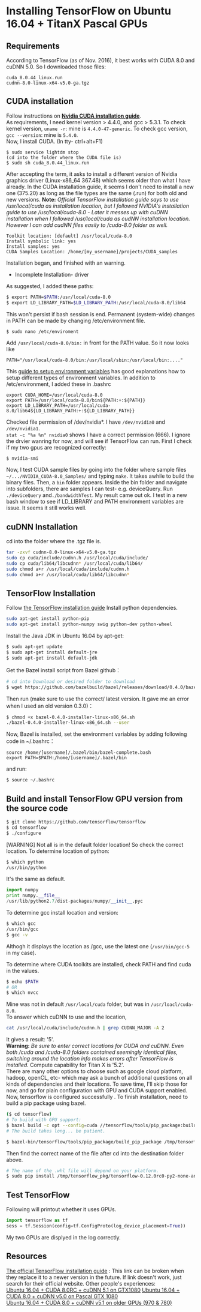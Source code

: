 # Installing TensorFlow on Ubuntu 16.04 + TitanX Pascal GPUs
## Requirements
According to TensorFlow (as of Nov. 2016), it best works with CUDA 8.0 and cuDNN 5.0.
So I downloaded those files:
```
cuda_8.0.44_linux.run
cudnn-8.0-linux-x64-v5.0-ga.tgz
```

## CUDA installation

Follow instructions on [**Nvidia CUDA installation guide**](http://docs.nvidia.com/cuda/cuda-installation-guide-linux/index.html#axzz4RLZI29yS).    
As requirements, I need kernel version > 4.4.0, and gcc > 5.3.1.
To check kernel version, `uname -r`: mine is `4.4.0-47-generic`. To check gcc version, `gcc --version`: mine is `5.4.0`.    
Now, I install CUDA.
(In tty- ctrl+alt+F1)
```
$ sudo service lightdm stop
(cd into the folder where the CUDA file is)
$ sudo sh cuda_8.0.44_linux.run
```
After accepting the term, it asks to install a different version of Nvidia graphics driver (Linux-x86_64 367.48) which seems older than what I have already. In the CUDA installation guide, it seems I don't need to install a new one (375.20) as long as the file types are the same (.run) for both old and new versions. **Note:** *Official TensorFlow installation guide says to use /usr/local/cuda as installation location, but I followed NVIDIA's installation guide to use /usr/local/cuda-8.0 - Later it messes up with cuDNN installation when I followed /usr/local/cuda as cudNN installation location. However I can add cudNN files easily to /cuda-8.0 folder as well.*
```
Toolkit location: [default] /usr/local/cuda-8.0
Install symbolic link: yes
Install samples: yes
CUDA Samples Location: /home/[my_username]/projects/CUDA_samples
```
Installation began, and finished with an warning.
- Incomplete Installation- driver

As suggested, I added these paths:
```bash
$ export PATH=$PATH:/usr/local/cuda-8.0
$ export LD_LIBRARY_PATH=$LD_LIBRARY_PATH:/usr/local/cuda-8.0/lib64
```
This won't persist if bash session is end. Permanent (system-wide) changes in PATH can be made by changing /etc/environment file.
```bash
$ sudo nano /etc/enviroment
```
Add `/usr/local/cuda-8.0/bin:` in front for the PATH value. So it now looks like
```
PATH="/usr/local/cuda-8.0/bin:/usr/local/sbin:/usr/local/bin:...."
```
This [guide to setup environment variables](https://help.ubuntu.com/community/EnvironmentVariables) has good explanations how to setup different types of environment variables. In addition to /etc/environment, I added these in .bashrc
```
export CUDA_HOME=/usr/local/cuda-8.0
export PATH=/usr/local/cuda-8.0/bin${PATH:+:${PATH}}
export LD_LIBRARY_PATH=/usr/local/cuda-8.0/lib64${LD_LIBRARY_PATH:+:${LD_LIBRARY_PATH}}
```

Checked file permission of /dev/nvidia*. I have `/dev/nvidia0` and `/dev/nvidia1`.    
`stat -c "%a %n" nvidia0` shows I have a correct permission (666).
I ignore the drvier wanring for now, and will see if TensorFlow can run. First I check if my two gpus are recognized correctly:
```
$ nvidia-smi
```
Now, I test CUDA sample files by going into the folder where sample files  `~/.../NVIDIA_CUDA-8.0_Samples/` and typing `make`. It takes awhile to build the binary files. Then, a `bin` folder appears. Inside the bin folder and navigate into subfolders, there are samples I can test- e.g. deviceQuery. Run `./deviceQuery` and`./bandwidthTest`. My result came out ok.
I test in a new bash window to see if LD_LIBRARY and PATH environment variables are issue. It seems it still works well.

## cuDNN Installation
cd into the folder where the .tgz file is.
```bash
tar -zxvf cudnn-8.0-linux-x64-v5.0-ga.tgz
sudo cp cuda/include/cudnn.h /usr/local/cuda/include/
sudo cp cuda/lib64/libcudnn* /usr/local/cuda/lib64/
sudo chmod a+r /usr/local/cuda/include/cudnn.h
sudo chmod a+r /usr/local/cuda/lib64/libcudnn*
```
## TensorFlow Installation
Follow [the TensorFlow installation guide](https://www.tensorflow.org/versions/r0.12/get_started/os_setup.html#installing-from-sources)
Install python dependencies.
```bash
sudo apt-get install python-pip
sudo apt-get install python-numpy swig python-dev python-wheel
```
Install the Java JDK in Ubuntu 16.04 by apt-get:
```bash
$ sudo apt-get update
$ sudo apt-get install default-jre
$ sudo apt-get install default-jdk
```
Get the Bazel install script from Bazel github：
``` bash
# cd into Download or desired folder to download
$ wget https://github.com/bazelbuild/bazel/releases/download/0.4.0/bazel-0.4.0-installer-linux-x86_64.sh
```
Then run (make sure to use the correct/ latest version. It gave me an error when I used an old version 0.3.0)：
```bash
$ chmod +x bazel-0.4.0-installer-linux-x86_64.sh
./bazel-0.4.0-installer-linux-x86_64.sh --user
```
Now, Bazel is installed, set the environment variables by adding following code in ~/.bashrc：
```
source /home/[username]/.bazel/bin/bazel-complete.bash
export PATH=$PATH:/home/[username]/.bazel/bin
```
and run:
```bash
$ source ~/.bashrc
```
## Build and install TensorFlow GPU version from the source code
```bash
$ git clone https://github.com/tensorflow/tensorflow
$ cd tensorflow
$ ./configure
```
[WARNING] Not all is in the default folder location! So check the correct location.
To determine location of python:
```bash
$ which python
/usr/bin/python
```
It's the same as default.
```python
import numpy
print numpy.__file__
/usr/lib/python2.7/dist-packages/numpy/__init__.pyc
```
To determine gcc install location and version:
```bash
$ which gcc
/usr/bin/gcc
$ gcc -v
```
Althogh it displays the location as /gcc, use the latest one (`/usr/bin/gcc-5` in my case).

To determine where CUDA toolkits are installed, check PATH and find cuda in the values.
```bash
$ echo $PATH
# OR
$ which nvcc
```
Mine was not in default `/usr/local/cuda` folder, but was in `/usr/loacl/cuda-8.0`.      
To answer which cuDNN to use and the location,
```bash
cat /usr/local/cuda/include/cudnn.h | grep CUDNN_MAJOR -A 2
```
It gives a result: '5'.    
**Warning:** *Be sure to enter correct locations for CUDA and cuDNN. Even both /cuda and /cuda-8.0 folders contained seemingly identical files, switching around the location info makes errors after TensorFlow is installed.*
Compute capability for Titan X is '5.2'.    
There are many other options to choose such as google cloud platform, hadoop, openCL, etc- which may ask a bunch of additional questions on all kinds of dependencies and their locations. To save time, I'll skip those for now, and go for plain configuration  with GPU and CUDA support enabled.
 Now, tensorflow is configured successfully
. To finish installation, need to build a pip package using bazel.
```bash
($ cd tensorflow)
# To build with GPU support:
$ bazel build -c opt --config=cuda //tensorflow/tools/pip_package:build_pip_package
# The build takes long... be patient.

$ bazel-bin/tensorflow/tools/pip_package/build_pip_package /tmp/tensorflow_pkg
```
Then find the correct name of the file after cd into the destination folder above.
```bash
# The name of the .whl file will depend on your platform.
$ sudo pip install /tmp/tensorflow_pkg/tensorflow-0.12.0rc0-py2-none-any.whl
```
## Test TensorFlow
Following will printout whether it uses GPUs.
```python
import tensorflow as tf
sess = tf.Session(config=tf.ConfigProto(log_device_placement=True))
```
My two GPUs are displyed in the log correctly.
## Resources
[The official TensorFlow installation guide](https://www.tensorflow.org/versions/r0.12/get_started/os_setup.html) : This link can be broken when they replace it to a newer version in the future. If link doesn't work, just search for their official website.
Other people's experiences:    
[Ubuntu 16.04 + CUDA 8.0RC + cuDNN 5.1 on GTX1080](https://marcnu.github.io/2016-08-17/Tensorflow-v0.10-installed-from-scratch-Ubuntu-16.04-CUDA8.0RC-cuDNN5.1-1080GTX/)
[Ubuntu 16.04 + CUDA 8.0 +  cuDNN v5.0 on Pascal GTX 1080](http://textminingonline.com/dive-into-tensorflow-part-iii-gtx-1080-ubuntu16-04-cuda8-0-cudnn5-0-tensorflow)     
[Ubuntu 16.04 + CUDA 8.0 + cuDNN v5.1 on older GPUs (970 & 780)](https://alliseesolutions.wordpress.com/2016/09/08/install-gpu-tensorflow-from-sources-w-ubuntu-16-04-and-cuda-8-0-rc/)
